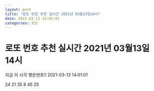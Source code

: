 ```yaml
---
layout: post
title: "로또 번호 추천 실시간 2021년 03월13일14시"
date: 2021-03-13 14:01:01
categories: 로또
---
```


# 로또 번호 추천 실시간 2021년 03월13일14시

지금 이 시각 행운번호!! 2021-03-13 14:01:01

 24  21  35  8  45  25 

